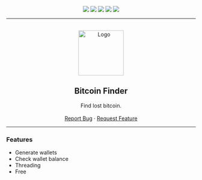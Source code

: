 <div id="top"></div>
<p align="center">
  <img src="https://img.shields.io/github/contributors/nepalcto/BitcoinFinder.svg?style=for-the-badge"/>
  <img src="https://img.shields.io/github/forks/nepalcto/BitcoinFinder.svg?style=for-the-badge"/>
  <img src="https://img.shields.io/github/stars/nepalcto/BitcoinFinder.svg?style=for-the-badge"/>
  <img src="https://img.shields.io/github/issues/nepalcto/BitcoinFinder.svg?style=for-the-badge"/>
  <img src="https://img.shields.io/github/license/nepalcto/BitcoinFinder.svg?style=for-the-badge"/>
</p>
  
---------------------------------------
  
<br/>
<div align="center">
  <a href="https://github.com/nepalcto/BitcoinFinder">
    <img src="https://getbacktothe.kitchen/oLQHqW1RNB.png?key=zVey845z1Dh5iK" alt="Logo" <!--width="120" height="120"-->
  </a>
  
  <h2 align="center">Bitcoin Finder</h3>

  <p align="center">
    Find lost bitcoin.
    <br />
    <br />
    <a href="https://github.com/nepalcto/BitcoinFinder/issues">Report Bug</a>
    ·
    <a href="https://github.com/nepalcto/BitcoinFinder/issues">Request Feature</a>
  </p>
</div>
  
---------------------------------------

### Features
* Generate wallets
* Check wallet balance
* Threading
* Free
